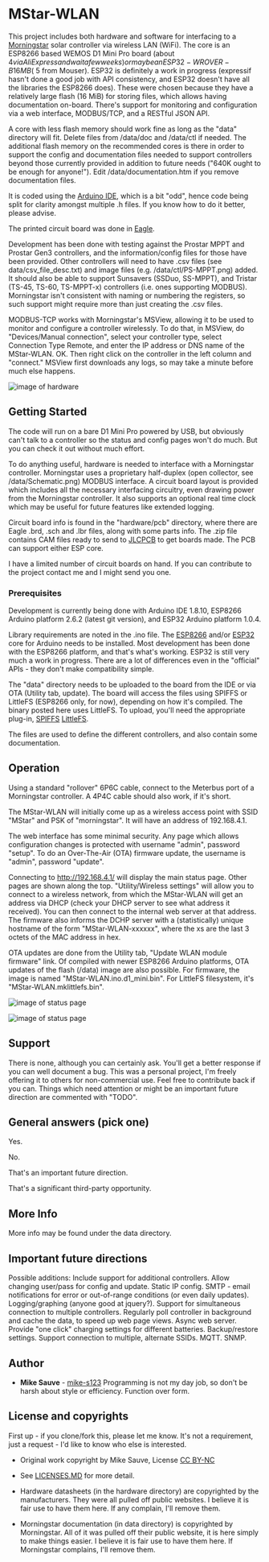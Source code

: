 # MStar-WLAN

This project includes both hardware and software for interfacing to a [Morningstar](https://www.morningstarcorp.com/) solar controller via wireless LAN (WiFi). The core is an ESP8266 based WEMOS D1 Mini Pro board (about $4 via AliExpress and wait a few weeks) or maybe an ESP32-WROVER-B 16MB (~$5 from Mouser). ESP32 is definitely a work in progress (expressif hasn't done a good job with API consistency, and ESP32 doesn't have all the libraries the ESP8266 does). These were chosen because they have a relatively large flash (16 MiB) for storing files, which allows having documentation on-board. There's support for monitoring and configuration via a web interface, MODBUS/TCP, and a RESTful JSON API.

A core with less flash memory should work fine as long as the "data" directory will fit. Delete files from /data/doc and /data/ctl if needed. The additional flash memory on the recommended cores is there in order to support the config and documentation files needed to support controllers beyond those currently provided in addition to future needs ("640K ought to be enough for anyone!"). Edit /data/documentation.htm if you remove documentation files.

It is coded using the [Arduino IDE](https://www.arduino.cc/en/Main/Software), which is a bit "odd", hence code being split for clarity amongst multiple .h files. If you know how to do it better, please advise. 

The printed circuit board was done in [Eagle](https://www.autodesk.com/products/eagle/overview).

Development has been done with testing against the Prostar MPPT and Prostar Gen3 controllers, and the information/config files for those have been provided. Other controllers will need to have .csv files (see data/csv_file_desc.txt) and image files (e.g. /data/ctl/PS-MPPT.png) added. It should also be able to support Sunsavers (SSDuo, SS-MPPT), and Tristar (TS-45, TS-60, TS-MPPT-x) controllers (i.e. ones supporting MODBUS). Morningstar isn't consistent with naming or numbering the registers, so such support might require more than just creating the .csv files.

MODBUS-TCP works with Morningstar's MSView, allowing it to be used to monitor and configure a controller wirelessly. To do that, in MSView, do "Devices/Manual connection", select your controller type, select Connection Type Remote, and enter the IP address or DNS name of the MStar-WLAN. OK. Then right click on the controller in the left column and "connect." MSView first downloads any logs, so may take a minute before much else happens.

![image of hardware](https://raw.githubusercontent.com/mike-s123/MStar-WLAN/master/pics/board.png)

## Getting Started

The code will run on a bare D1 Mini Pro powered by USB, but obviously can't talk to a controller so the status and config pages won't do much. But you can check it out without much effort.

To do anything useful, hardware is needed to interface with a Morningstar controller. Morningstar uses a proprietary half-duplex (open collector, see /data/Schematic.png) MODBUS interface. A circuit board layout is provided which includes all the necessary interfacing circuitry, even drawing power from the Morningstar controller. It also supports an optional real time clock which may be useful for future features like extended logging.

Circuit board info is found in the "hardware/pcb" directory, where there are Eagle .brd, .sch and .lbr files, along with some parts info. The .zip file contains CAM files ready to send to [JLCPCB](https://jlcpcb.com/quote#/) to get boards made. The PCB can support either ESP core.

I have a limited number of circuit boards on hand. If you can contribute to the project contact me and I might send you one.

### Prerequisites

Development is currently being done with Arduino IDE 1.8.10, ESP8266 Arduino platform 2.6.2 (latest git version), and ESP32 Arduino platform 1.0.4.

Library requirements are noted in the .ino file. The [ESP8266](https://github.com/esp8266/Arduino) and/or [ESP32](https://github.com/espressif/arduino-esp32) core for Arduino needs to be installed. Most development has been done with the ESP8266 platform, and that's what's working. ESP32 is still very much a work in progress. There are a lot of differences even in the "official" APIs - they don't make compatibility simple.

The "data" directory needs to be uploaded to the board from the IDE or via OTA (Utility tab, update). The board will access the files using SPIFFS or LittleFS (ESP8266 only, for now), depending on how it's compiled. The binary posted here uses LittleFS. To upload, you'll need the appropriate plug-in, [SPIFFS](https://github.com/esp8266/arduino-esp8266fs-plugin) [LittleFS](https://github.com/earlephilhower/arduino-esp8266littlefs-plugin).

The files are used to define the different controllers, and also contain some documentation.

## Operation

Using a standard "rollover" 6P6C cable, connect to the Meterbus port of a Morningstar controller. A 4P4C cable should also work, if it's short.

The MStar-WLAN will initially come up as a wireless access point with SSID "MStar" and PSK of "morningstar". It will have an address of 192.168.4.1. 

The web interface has some minimal security. Any page which allows configuration changes is protected with username "admin", password "setup". To do an Over-The-Air (OTA) firmware update, the username is "admin", password "update".

Connecting to http://192.168.4.1/ will display the main status page. Other pages are shown along the top. "Utility/Wireless settings" will allow you to connect to a wireless network, from which the MStar-WLAN will get an address via DHCP (check your DHCP server to see what address it received). You can then connect to the internal web server at that address. The firmware also informs the DCHP server with a (statistically) unique hostname of the form "MStar-WLAN-xxxxxx", where the xs are the last 3 octets of the MAC address in hex.

OTA updates are done from the Utility tab, "Update WLAN module firmware" link. Of compiled with newer ESP8266 Arduino platforms, OTA updates of the flash (/data) image are also possible. For firmware, the image is named "MStar-WLAN.ino.d1_mini.bin". For LittleFS filesystem, it's "MStar-WLAN.mklittlefs.bin". 

![image of status page](https://raw.githubusercontent.com/mike-s123/MStar-WLAN/master/pics/status.png)

![image of status page](https://raw.githubusercontent.com/mike-s123/MStar-WLAN/master/pics/charge_settings.png)

## Support

There is none, although you can certainly ask. You'll get a better response if you can well document a bug. This was a personal project, I'm freely offering it to others for non-commercial use. Feel free to contribute back if you can. Things which need attention or might be an important future direction are commented with "TODO".

## General answers (pick one)

Yes.

No.

That's an important future direction.

That's a significant third-party opportunity.

## More Info

More info may be found under the data directory.

## Important future directions

Possible additions: Include support for additional controllers. Allow changing user/pass for config and update. Static IP config. SMTP - email notifications for error or out-of-range conditions (or even daily updates). Logging/graphing (anyone good at jquery?). Support for simultaneous connection to multiple controllers. Regularly poll controller in background and cache the data, to speed up web page views. Async web server. Provide "one click" charging settings for different batteries. Backup/restore settings. Support connection to multiple, alternate SSIDs. MQTT. SNMP.
 
## Author

* **Mike Sauve** - [mike-s123](https://github.com/mike-s123/)
Programming is not my day job, so don't be harsh about style or efficiency. Function over form.

## License and copyrights

First up - if you clone/fork this, please let me know. It's not a requirement, just a request - I'd like to know who else is interested.

* Original work copyright by Mike Sauve, License [CC BY-NC](https://creativecommons.org/licenses/by-nc/4.0/legalcode)

* See [LICENSES.MD](https://github.com/mike-s123/MStar-WLAN/blob/master/LICENSE.md) for more detail.

* Hardware datasheets (in the hardware directory) are copyrighted by the manufacturers. They were all pulled off public websites. I believe it is fair use to have them here. If any complain, I'll remove them.

* Morningstar documentation (in data directory) is copyrighted by Morningstar. All of it was pulled off their public website, it is here simply to make things easier. I believe it is fair use to have them here. If Morningstar complains, I'll remove them.